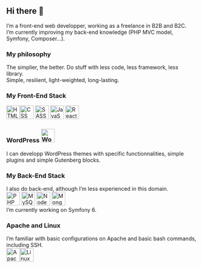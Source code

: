 ## Hi there 👋

I’m a front-end web developper, working as a freelance in B2B and B2C.\
I’m currently improving my back-end knowledge (PHP MVC model, Symfony, Composer...).

### My philosophy
The simplier, the better. Do stuff with less code, less framework, less library.  
Simple, resilient, light-weighted, long-lasting.

### My Front-End Stack
<img src="https://www.situp-webcreation.com/assets/img_techno/logo-html.png" height="36" alt="HTML"><img src="https://www.situp-webcreation.com/img_techno/logo-css.png" height="36" alt="CSS">
<img src="https://www.situp-webcreation.com/assets/img_techno/logo-sass.png" height="36" alt="SASS">
<img src="https://www.situp-webcreation.com/assets/img_techno/logo-js.png" height="36" alt="JavaScript">
<img src="https://www.situp-webcreation.com/assets/img_techno/logo-react.png" height="36" alt="React">

### WordPress <img src="https://www.situp-webcreation.com/assets/img_techno/logo-wordpress.png" height="36" alt="WordPress">
I can developp WordPress themes with specific functionnalities, simple plugins and simple Gutenberg blocks.

### My Back-End Stack
I also do back-end, although I’m less experienced in this domain.\
<img src="https://www.situp-webcreation.com/assets/img_techno/logo-php.png" height="36" alt="PHP"> <img src="https://www.situp-webcreation.com/img_techno/logo-mysql.png" height="36" alt="MySQL">
<img src="https://www.situp-webcreation.com/assets/img_techno/logo-nodejs.png" height="36" alt="NodeJS">
<img src="https://www.situp-webcreation.com/assets/img_techno/logo-mongo-db.png" height="36" alt="MongoDB">  
I’m currently working on Symfony 6.

### Apache and Linux
I’m familiar with basic configurations on Apache and basic bash commands, including SSH.\
<img src="https://www.situp-webcreation.com/assets/img_techno/logo-apache.png" height="36" alt="Apache"><img src="https://www.situp-webcreation.com/img_techno/logo-linux.png" height="36" alt="Linux">

<!--
**Tom-Pich/Tom-Pich** is a ✨ _special_ ✨ repository because its `README.md` (this file) appears on your GitHub profile.

Here are some ideas to get you started:

- 🔭 I’m currently working on ...
- 🌱 I’m currently learning ...
- 👯 I’m looking to collaborate on ...
- 🤔 I’m looking for help with ...
- 💬 Ask me about ...
- 📫 How to reach me: ...
- 😄 Pronouns: ...
- ⚡ Fun fact: ...
-->
